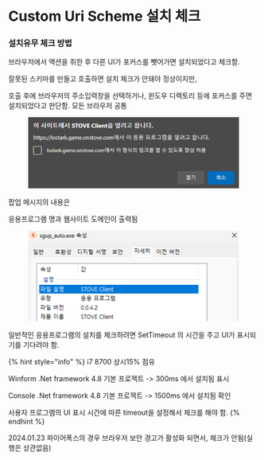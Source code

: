 # Custom Uri Scheme 설치 체크



### **설치유무 체크 방법**

브라우저에서 액션을 취한 후 다른 UI가 포커스를 뺏어가면 설치되었다고 체크함.&#x20;

잘못된 스키마를 만들고 호출하면 설치 체크가 안돼야 정상이지만, &#x20;

호출 후에 브라우저의 주소입력창을 선택하거나, 윈도우 디렉토리 등에 포커스를 주면 설치되었다고 판단함. 모든 브라우저 공통

<figure><img src="../../.gitbook/assets/image (31).png" alt=""><figcaption></figcaption></figure>

팝업 메시지의 내용은&#x20;

응용프로그램 명과 웹사이트 도메인이 출력됨

<figure><img src="../../.gitbook/assets/image (30).png" alt=""><figcaption></figcaption></figure>

일반적인 응용프로그램의 설치를 체크하려면 SetTimeout 의 시간을 주고 UI가 표시되기를 기다려야 함.&#x20;

{% hint style="info" %}
i7 8700 상시15% 점유

Winform .Net framework 4.8 기본 프로젝트 -> 300ms 에서 설치됨 표시

Console .Net framework 4.8 기본 프로젝트 -> 1500ms 에서 설치됨 확인

사용자 프로그램의 UI 표시 시간에 따른 timeout을 설정해서 체크를 해야 함.
{% endhint %}

2024.01.23 파이어폭스의 경우 브라우저 보안 경고가 활성화 되면서, 체크가 안됨(실행은 상관없음)
